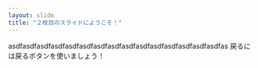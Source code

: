 ```yaml
---
layout: slide
title: "２枚目のスライドにようこそ！"
---
```

asdfasdfasdfasdfasdfasdfasdfasdfasdfasdfasdfasdfasdfasdfasdfas
戻るには戻るボタンを使いましょう！
